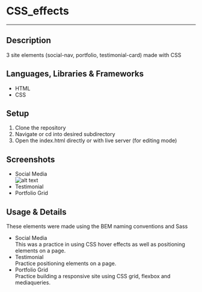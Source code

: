 # CSS_effects
---


## Description 
3 site elements (social-nav, portfolio, testimonial-card) made with CSS 


## Languages, Libraries & Frameworks
* HTML 
* CSS


## Setup 
1. Clone the repository
2. Navigate or cd into desired subdirectory 
3. Open the index.html directly or with live server (for editing mode)


## Screenshots
* Social Media  
![alt text](https://media.giphy.com/media/Ehtp5tkRMK6jUFXnQQ/giphy.gif "Social links Preview gif")
* Testimonial  
* Portfolio Grid   


## Usage & Details 
These elements were made using the BEM naming conventions and Sass 
* Social Media  
This was a practice in using CSS hover effects as well as positioning elements on a page.
* Testimonial  
Practice positioning elements on a page.
* Portfolio Grid  
Practice building a responsive site using CSS grid, flexbox and mediaqueries.
